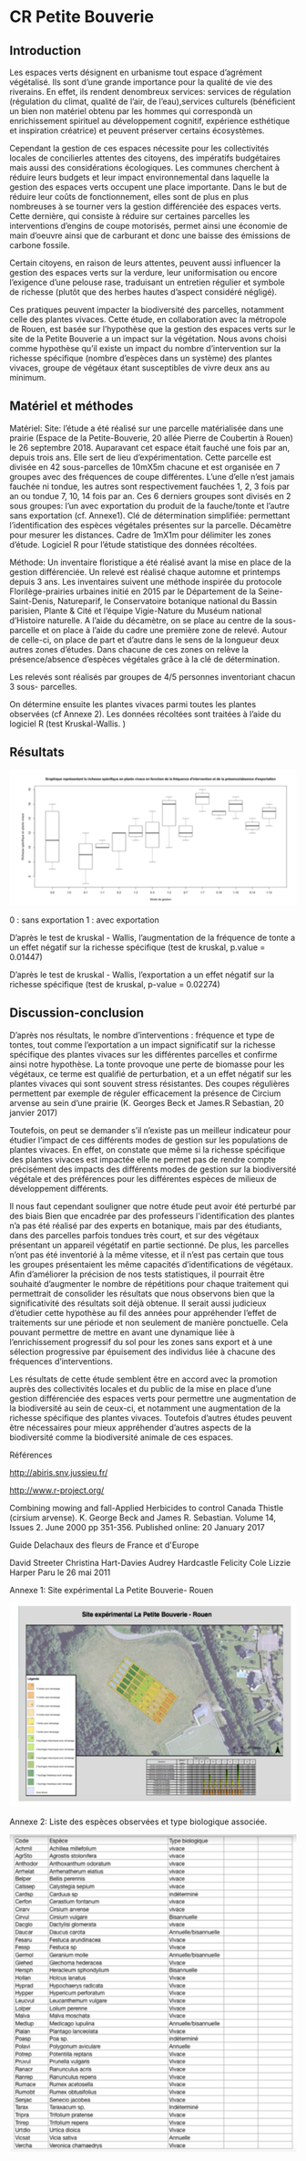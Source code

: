 # CR Petite Bouverie

## Introduction

Les espaces verts désignent en urbanisme tout espace d’agrément végétalisé. Ils sont d’une grande importance pour la qualité de vie des riverains. En effet, ils rendent denombreux services: services de régulation (régulation du climat, qualité de l’air, de l’eau),services culturels (bénéficient un bien non matériel obtenu par les hommes qui correspondà un enrichissement spirituel au développement cognitif, expérience esthétique et inspiration créatrice) et peuvent préserver certains écosystèmes.

Cependant la gestion de ces espaces nécessite pour les collectivités locales de concilierles attentes des citoyens, des impératifs budgétaires mais aussi des considérations écologiques. Les communes cherchent à réduire leurs budgets et leur impact environnemental dans laquelle la gestion des espaces verts occupent une place
importante. Dans le but de réduire leur coûts de fonctionnement, elles sont de plus en plus nombreuses à se tourner vers la gestion différenciée des espaces verts. Cette dernière, qui consiste à réduire sur certaines parcelles les interventions d’engins de coupe motorisés, permet ainsi une économie de main d’oeuvre ainsi que de carburant et donc une baisse des émissions de carbone fossile.

Certain citoyens, en raison de leurs attentes, peuvent aussi influencer la gestion des espaces verts sur la verdure, leur uniformisation ou encore l’exigence d’une pelouse rase, traduisant un entretien régulier et symbole de richesse (plutôt que des herbes hautes d’aspect considéré négligé).

Ces pratiques peuvent impacter la biodiversité des parcelles, notamment celle des plantes vivaces. Cette étude, en collaboration avec la métropole de Rouen, est basée sur l’hypothèse que la gestion des espaces verts sur le site de la Petite Bouverie a un impact sur la végétation. Nous avons choisi comme hypothèse qu’il existe un impact du nombre d’intervention sur la richesse spécifique (nombre d’espèces dans un système) des plantes vivaces, groupe de végétaux étant susceptibles de vivre deux ans au minimum.

## Matériel et méthodes

Matériel:
Site: l’étude a été réalisé sur une parcelle matérialisée dans une prairie (Espace de la
Petite-Bouverie, 20 allée Pierre de Coubertin à Rouen) le 26 septembre 2018. Auparavant
cet espace était fauché une fois par an, depuis trois ans. Elle sert de lieu
d’expérimentation. Cette parcelle est divisée en 42 sous-parcelles de 10mX5m chacune et
est organisée en 7 groupes avec des fréquences de coupe différentes. L’une d’elle n’est
jamais fauchée ni tondue, les autres sont respectivement fauchées 1, 2, 3 fois par an ou
tondue 7, 10, 14 fois par an. Ces 6 derniers groupes sont divisés en 2 sous groupes: l’un
avec exportation du produit de la fauche/tonte et l’autre sans exportation (cf. Annexe1).
Clé de détermination simplifiée: permettant l’identification des espèces végétales
présentes sur la parcelle.
Décamètre pour mesurer les distances.
Cadre de 1mX1m pour délimiter les zones d’étude.
Logiciel R pour l’étude statistique des données récoltées.

Méthode:
Un inventaire floristique a été réalisé avant la mise en place de la gestion différenciée.
Un relevé est réalisé chaque automne et printemps depuis 3 ans.
Les inventaires suivent une méthode inspirée du protocole Florilège-prairies urbaines initié
en 2015 par le Département de la Seine-Saint-Denis, Natureparif, le Conservatoire
botanique national du Bassin parisien, Plante & Cité et l’équipe Vigie-Nature du Muséum
national d’Histoire naturelle.
A l’aide du décamètre, on se place au centre de la sous-parcelle et on place à l’aide du
cadre une première zone de relevé. Autour de celle-ci, on place de part et d’autre dans le
sens de la longueur deux autres zones d’études.
Dans chacune de ces zones on relève la présence/absence d’espèces végétales grâce à
la clé de détermination.

Les relevés sont réalisés par groupes de 4/5 personnes inventoriant chacun 3 sous-
parcelles.

On détermine ensuite les plantes vivaces parmi toutes les plantes observées (cf Annexe
2).
Les données récoltées sont traitées à l’aide du logiciel R (test Kruskal-Wallis. )


## Résultats

![Graphique représentant la richesse spécifique en plante vivace en fonction du mode de gestion](Images/CRPB.JPG)


0 : sans exportation
1 : avec exportation

D’après le test de kruskal - Wallis, l’augmentation de la fréquence de tonte a un effet négatif sur la richesse spécifique (test de kruskal, p.value = 0.01447)

D’après le test de kruskal - Wallis, l’exportation a un effet négatif sur la richesse spécifique (test de kruskal, p-value = 0.02274)

## Discussion-conclusion

D’après nos résultats, le nombre d’interventions : fréquence et type de tontes, tout comme l’exportation a un impact significatif sur la richesse spécifique des plantes vivaces sur les différentes parcelles et confirme ainsi notre hypothèse. La tonte provoque une perte de biomasse pour les végétaux, ce terme est qualifié de perturbation, et a un effet négatif sur les plantes vivaces qui sont souvent stress résistantes. Des coupes régulières permettent par exemple de réguler efficacement la présence de Circium arvense au sein d’une prairie (K. Georges Beck et James.R Sebastian, 20 janvier 2017)

Toutefois, on peut se demander s’il n’existe pas un meilleur indicateur pour étudier l’impact de ces différents modes de gestion sur les populations de plantes vivaces. En effet, on constate que même si la richesse spécifique des plantes vivaces est impactée elle ne permet pas de rendre compte précisément des impacts des différents modes de gestion sur la biodiversité végétale et des préférences pour les différentes espèces de milieux de développement différents.

Il nous faut cependant souligner que notre étude peut avoir été perturbé par des biais Bien que encadrée par des professeurs l'identification des plantes n’a pas été réalisé par des experts en botanique, mais par des étudiants, dans des parcelles parfois tondues très court, et sur des végétaux présentant un appareil végétatif en partie sectionné.
De plus, les parcelles n’ont pas été inventorié à la même vitesse, et il n’est pas certain que tous les groupes présentaient les même capacités d’identifications de végétaux. Afin d’améliorer la précision de nos tests statistiques, il pourrait être souhaité d’augmenter le nombre de répétitions pour chaque traitement qui permettrait de consolider les résultats que nous observons bien que la significativité des résultats soit déjà obtenue. Il serait aussi judicieux d’étudier cette hypothèse au fil des années pour appréhender l’effet de traitements sur une période et non seulement de manière ponctuelle. Cela pouvant permettre de mettre en avant une dynamique liée à l’enrichissement progressif du sol pour les zones sans export et à une sélection progressive par épuisement des individus liée à chacune des fréquences d’interventions.

Les résultats de cette étude semblent être en accord avec la promotion auprès des collectivités locales et du public de la mise en place d’une gestion différenciée des espaces verts pour permettre une augmentation de la biodiversité au sein de ceux-ci, et notamment une augmentation de la richesse spécifique des plantes vivaces.
Toutefois d’autres études peuvent être nécessaires pour mieux appréhender d’autres aspects de la biodiversité comme la biodiversité animale de ces espaces.

Références

http://abiris.snv.jussieu.fr/

http://www.r-project.org/

Combining mowing and fall-Applied Herbicides to control Canada Thistle (cirsium
arvense). K. George Beck and James R. Sebastian. Volume 14, Issues 2. June 2000 pp 351-356. Published online: 20 January 2017

Guide Delachaux des fleurs de France et d'Europe

David Streeter Christina Hart-Davies Audrey Hardcastle Felicity Cole Lizzie Harper Paru le 26 mai 2011

Annexe 1: Site expérimental La Petite Bouverie- Rouen

![Site de la Petite Bouverie](Images/sitePB.JPG)

Annexe 2: Liste des espèces observées et type biologique associée.

![Liste des espèces](Images/espècesPB.JPG)










































